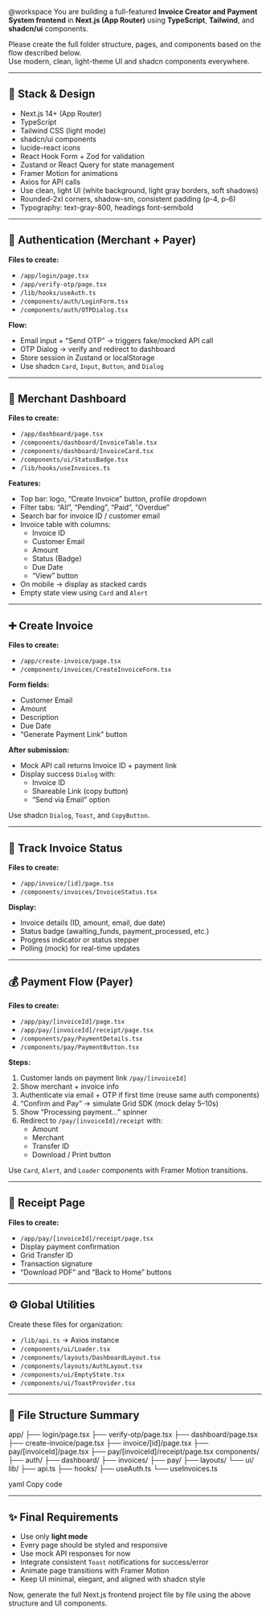 @workspace
You are building a full-featured **Invoice Creator and Payment System frontend** in **Next.js (App Router)** using **TypeScript**, **Tailwind**, and **shadcn/ui** components.

Please create the full folder structure, pages, and components based on the flow described below.  
Use modern, clean, light-theme UI and shadcn components everywhere.

---

## 🧩 Stack & Design
- Next.js 14+ (App Router)
- TypeScript
- Tailwind CSS (light mode)
- shadcn/ui components
- lucide-react icons
- React Hook Form + Zod for validation
- Zustand or React Query for state management
- Framer Motion for animations
- Axios for API calls
- Use clean, light UI (white background, light gray borders, soft shadows)
- Rounded-2xl corners, shadow-sm, consistent padding (p-4, p-6)
- Typography: text-gray-800, headings font-semibold

---

## 🔐 Authentication (Merchant + Payer)
**Files to create:**
- `/app/login/page.tsx`
- `/app/verify-otp/page.tsx`
- `/lib/hooks/useAuth.ts`
- `/components/auth/LoginForm.tsx`
- `/components/auth/OTPDialog.tsx`

**Flow:**
- Email input + “Send OTP” → triggers fake/mocked API call
- OTP Dialog → verify and redirect to dashboard
- Store session in Zustand or localStorage
- Use shadcn `Card`, `Input`, `Button`, and `Dialog`

---

## 🧾 Merchant Dashboard
**Files to create:**
- `/app/dashboard/page.tsx`
- `/components/dashboard/InvoiceTable.tsx`
- `/components/dashboard/InvoiceCard.tsx`
- `/components/ui/StatusBadge.tsx`
- `/lib/hooks/useInvoices.ts`

**Features:**
- Top bar: logo, “Create Invoice” button, profile dropdown
- Filter tabs: “All”, “Pending”, “Paid”, “Overdue”
- Search bar for invoice ID / customer email
- Invoice table with columns:
  - Invoice ID
  - Customer Email
  - Amount
  - Status (Badge)
  - Due Date
  - “View” button
- On mobile → display as stacked cards
- Empty state view using `Card` and `Alert`

---

## ➕ Create Invoice
**Files to create:**
- `/app/create-invoice/page.tsx`
- `/components/invoices/CreateInvoiceForm.tsx`

**Form fields:**
- Customer Email
- Amount
- Description
- Due Date
- “Generate Payment Link” button

**After submission:**
- Mock API call returns Invoice ID + payment link
- Display success `Dialog` with:
  - Invoice ID
  - Shareable Link (copy button)
  - “Send via Email” option

Use shadcn `Dialog`, `Toast`, and `CopyButton`.

---

## 📡 Track Invoice Status
**Files to create:**
- `/app/invoice/[id]/page.tsx`
- `/components/invoices/InvoiceStatus.tsx`

**Display:**
- Invoice details (ID, amount, email, due date)
- Status badge (awaiting_funds, payment_processed, etc.)
- Progress indicator or status stepper
- Polling (mock) for real-time updates

---

## 💰 Payment Flow (Payer)
**Files to create:**
- `/app/pay/[invoiceId]/page.tsx`
- `/app/pay/[invoiceId]/receipt/page.tsx`
- `/components/pay/PaymentDetails.tsx`
- `/components/pay/PaymentButton.tsx`

**Steps:**
1. Customer lands on payment link `/pay/[invoiceId]`
2. Show merchant + invoice info
3. Authenticate via email + OTP if first time (reuse same auth components)
4. “Confirm and Pay” → simulate Grid SDK (mock delay 5–10s)
5. Show “Processing payment...” spinner
6. Redirect to `/pay/[invoiceId]/receipt` with:
   - Amount
   - Merchant
   - Transfer ID
   - Download / Print button

Use `Card`, `Alert`, and `Loader` components with Framer Motion transitions.

---

## 🧾 Receipt Page
**Files to create:**
- `/app/pay/[invoiceId]/receipt/page.tsx`
- Display payment confirmation
- Grid Transfer ID
- Transaction signature
- “Download PDF” and “Back to Home” buttons

---

## ⚙️ Global Utilities
Create these files for organization:
- `/lib/api.ts` → Axios instance
- `/components/ui/Loader.tsx`
- `/components/layouts/DashboardLayout.tsx`
- `/components/layouts/AuthLayout.tsx`
- `/components/ui/EmptyState.tsx`
- `/components/ui/ToastProvider.tsx`

---

## 🧭 File Structure Summary

app/
├── login/page.tsx
├── verify-otp/page.tsx
├── dashboard/page.tsx
├── create-invoice/page.tsx
├── invoice/[id]/page.tsx
├── pay/[invoiceId]/page.tsx
├── pay/[invoiceId]/receipt/page.tsx
components/
├── auth/
├── dashboard/
├── invoices/
├── pay/
├── layouts/
└── ui/
lib/
├── api.ts
├── hooks/
├── useAuth.ts
└── useInvoices.ts

yaml
Copy code

---

## ✨ Final Requirements
- Use only **light mode**
- Every page should be styled and responsive
- Use mock API responses for now
- Integrate consistent `Toast` notifications for success/error
- Animate page transitions with Framer Motion
- Keep UI minimal, elegant, and aligned with shadcn style

Now, generate the full Next.js frontend project file by file using the above structure and UI components.